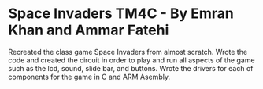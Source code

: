 # Space Invaders TM4C - By Emran Khan and Ammar Fatehi
 Recreated the class game Space Invaders from almost scratch. Wrote the code and created the circuit in order to play and run all aspects of the game such as the lcd, sound, slide bar, and buttons. Wrote the drivers for each of components for the game in C and ARM Asembly.

